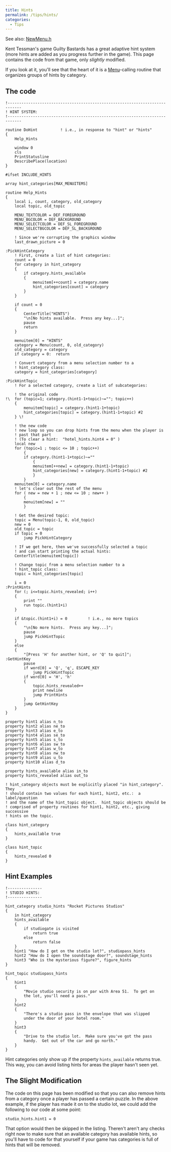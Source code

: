 ```yaml
---
title: Hints
permalink: /tips/hints/
categories: 
  - Tips
---
```


See also: [NewMenu.h](NewMenu.h)

Kent Tessman's game Guilty Bastards has a great adaptive hint system
(more hints are added as you progress further in the game). This page
contains the code from that game, only *slightly* modified.

If you look at it, you'll see that the heart of it is a
[Menu](Menu)-calling routine that organizes groups of hints
by category.

## The code

    !----------------------------------------------------------------------------
    ! HINT SYSTEM:
    !----------------------------------------------------------------------------

    routine DoHint          ! i.e., in response to "hint" or "hints"
    {
        Help_Hints

        window 0
        cls
        PrintStatusline
        DescribePlace(location)
    }

    #ifset INCLUDE_HINTS

    array hint_categories[MAX_MENUITEMS]

    routine Help_Hints
    {
        local i, count, category, old_category
        local topic, old_topic

        MENU_TEXTCOLOR = DEF_FOREGROUND
        MENU_BGCOLOR = DEF_BACKGROUND
        MENU_SELECTCOLOR = DEF_SL_FOREGROUND
        MENU_SELECTBGCOLOR = DEF_SL_BACKGROUND

        ! Since we're corrupting the graphics window
        last_drawn_picture = 0

    :PickHintCategory
        ! First, create a list of hint categories:
        count = 0
        for category in hint_category
        {
            if category.hints_available
            {
                menuitem[++count] = category.name
                hint_categories[count] = category
            }
        }

        if count = 0
        {
            CenterTitle("HINTS")
            "\n[No hints available.  Press any key...]";
            pause
            return
        }

        menuitem[0] = "HINTS"
        category = Menu(count, 0, old_category)
        old_category = category
        if category = 0:  return

        ! Convert category from a menu selection number to a
        ! hint_category class:
        category = hint_categories[category]

    :PickHintTopic
        ! For a selected category, create a list of subcategories:

        ! the original code
    !\  for (topic=1; category.(hint1-1+topic)~=""; topic++)
        {
            menuitem[topic] = category.(hint1-1+topic)
            hint_categories[topic] = category.(hint1-1+topic) #2
        } \!

        ! the new code
        ! new loop so you can drop hints from the menu when the player is
        ! past that part
        ! (To clear a hint:  "hotel_hints.hint4 = 0" )
        local new
        for (topic=1 ; topic <= 10 ; topic++)
            {
            if category.(hint1-1+topic)~=""
                {
                menuitem[++new] = category.(hint1-1+topic)
                hint_categories[new] = category.(hint1-1+topic) #2
                }
            }
        menuitem[0] = category.name
        ! let's clear out the rest of the menu
        for ( new = new + 1 ; new <= 10 ; new++ )
            {
            menuitem[new] = ""
            }

        ! Get the desired topic:
        topic = Menu(topic-1, 0, old_topic)
        new = 0
        old_topic = topic
        if topic = 0
            jump PickHintCategory

        ! If we get here, then we've successfully selected a topic
        ! and can start printing the actual hints:
        CenterTitle(menuitem[topic])

        ! Change topic from a menu selection number to a
        ! hint_topic class:
        topic = hint_categories[topic]

        i = 0
    :PrintHints
        for (; i<=topic.hints_revealed; i++)
        {
            print ""
            run topic.(hint1+i)
        }

        if &topic.(hint1+i) = 0         ! i.e., no more topics
        {
            "\n[No more hints.  Press any key...]";
            pause
            jump PickHintTopic
        }
        else
        {
            "[Press 'H' for another hint, or 'Q' to quit]";
    :GetHintKey
            pause
            if word[0] = 'Q', 'q', ESCAPE_KEY
                jump PickHintTopic
            if word[0] = 'H', 'h'
            {
                topic.hints_revealed++
                print newline
                jump PrintHints
            }
            jump GetHintKey
        }
    }

    property hint1 alias n_to
    property hint2 alias ne_to
    property hint3 alias e_to
    property hint4 alias se_to
    property hint5 alias s_to
    property hint6 alias sw_to
    property hint7 alias w_to
    property hint8 alias nw_to
    property hint9 alias u_to
    property hint10 alias d_to

    property hints_available alias in_to
    property hints_revealed alias out_to

    ! hint_category objects must be explicitly placed "in hint_category".  They
    ! should contain two values for each hint1, hint2, etc.:  a label/question
    ! and the name of the hint_topic object.  hint_topic objects should be
    ! comprised of property routines for hint1, hint2, etc., giving successive
    ! hints on the topic.

    class hint_category
    {
        hints_available true
    }

    class hint_topic
    {
        hints_revealed 0
    }

## Hint Examples

    !---------------
    ! STUDIO HINTS:
    !---------------

    hint_category studio_hints "Rocket Pictures Studios"
    {
        in hint_category
        hints_available
        {
            if studiogate is visited
                return true
            else
                return false
        }
        hint1 "How do I get on the studio lot?", studiopass_hints
        hint2 "How do I open the soundstage door?", soundstage_hints
        hint3 "Who is the mysterious figure?", figure_hints
    }

    hint_topic studiopass_hints
    {
        hint1
        {
            "Movie studio security is on par with Area 51.  To get on
            the lot, you'll need a pass."
        }
        hint2
        {
            "There's a studio pass in the envelope that was slipped
            under the door of your hotel room."
        }
        hint3
        {
            "Drive to the studio lot.  Make sure you've got the pass
            handy.  Get out of the car and go north."
        }
    }

Hint categories only show up if the property `hints_available` returns
true. This way, you can avoid listing hints for areas the player hasn't
seen yet.

## The Slight Modification

The code on this page has been modified so that you can also remove
hints from a category once a player has passed a certain puzzle. In the
above example, if the player has made it on to the studio lot, we could
add the following to our code at some point:

    studio_hints.hint1 = 0

That option would then be skipped in the listing. Theren't aren't any
checks right now to make sure that an available category has available
hints, so you'll have to code for that yourself if your game has
categories is full of hints that will be removed.
